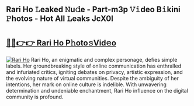 ## Rari Ho 𝙻eaked 𝙽u𝚍e - Part-m3p 𝚅𝚒deo B𝚒kini 𝙿hotos - Hot All 𝙻eaks JcX0l

# <h2><a href="http://ld6eota.urlbe.top/?page=Rari+Ho">🔗🔗👉👉 Rari Ho P𝚑oto𝚜Vid𝚎o</a></h2>

[![Rari Ho](https://i.imgur.com/eBuTRDB.gif)](http://ld6eota.urlbe.top/?page=Rari+Ho)
Rari Ho, an enigmatic and complex personage, defies simple labels. Her groundbreaking style of online communication has enthralled and infuriated critics, igniting debates on privacy, artistic expression, and the evolving nature of virtual communities. Despite the ambiguity of her intentions, her mark on online culture is indelible. With unwavering determination and undeniable enchantment, Rari Ho influence on the digital community is profound.
